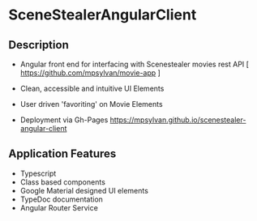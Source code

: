 # SceneStealerAngularClient

## Description

- Angular front end for interfacing with Scenestealer movies rest API [ https://github.com/mpsylvan/movie-app ]

- Clean, accessible and intuitive UI Elements

- User driven 'favoriting' on Movie Elements

- Deployment via Gh-Pages https://mpsylvan.github.io/scenestealer-angular-client

## Application Features

- Typescript
- Class based components
- Google Material designed UI elements
- TypeDoc documentation
- Angular Router Service

